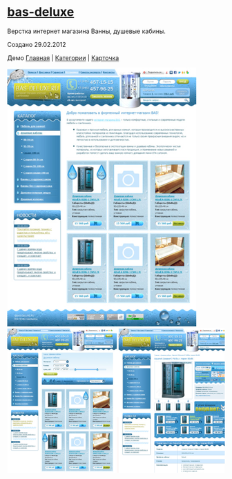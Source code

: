 # [bas-deluxe](https://github.com/suyaroff/bas-deluxe/)
Верстка интернет магазина Ванны, душевые кабины. 

Создано 29.02.2012

Демо [Главная](https://bas-deluxe.netlify.app) | 
[Категории](https://bas-deluxe.netlify.app/category.html) |
[Карточка](https://bas-deluxe.netlify.app/product.html)

![alt](https://raw.githubusercontent.com/suyaroff/bas-deluxe/master/page1-big.jpg)
![alt](https://raw.githubusercontent.com/suyaroff/bas-deluxe/master/preview-big.jpg)



